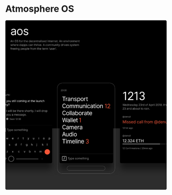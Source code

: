 # Atmosphere OS

![alt text](https://github.com/Embrace-clarity/atmosphere-os-design/blob/master/Assets/Header.png "aos clarity promo")
